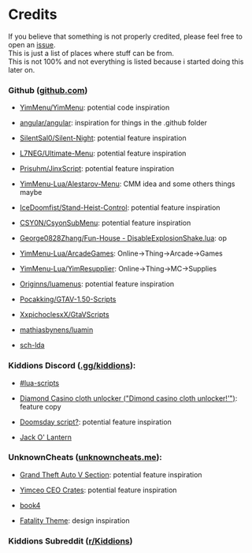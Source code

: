 Credits
=======

If you believe that something is not properly credited, please feel free to open an [issue](https://github.com/pierrelasse/YimStuff/issues/new/choose).<br />
This is just a list of places where stuff can be from.<br />
This is not 100% and not everything is listed because i started doing this later on.

### Github ([github.com](https://github.com))
   - [YimMenu/YimMenu](https://github.com/YimMenu/YimMenu): potential code inspiration

   - [angular/angular](https://github.com/angular/angular): inspiration for things in the .github folder

   - [SilentSal0/Silent-Night](https://github.com/SilentSal0/Silent-Night): potential feature inspiration
   - [L7NEG/Ultimate-Menu](https://github.com/L7NEG/Ultimate-Menu): potential feature inspiration
   - [Prisuhm/JinxScript](https://github.com/Prisuhm/JinxScript): potential feature inspiration
   - [YimMenu-Lua/Alestarov-Menu](https://github.com/YimMenu-Lua/Alestarov-Menu): CMM idea and some others things maybe
   - [IceDoomfist/Stand-Heist-Control](https://github.com/IceDoomfist/Stand-Heist-Control): potential feature inspiration
   - [CSY0N/CsyonSubMenu](https://github.com/CSY0N/CsyonSubMenu): potential feature inspiration

   - [George0828Zhang/Fun-House - DisableExplosionShake.lua](https://github.com/George0828Zhang/Fun-House/blob/main/DisableExplosionShake.lua): op

   - [YimMenu-Lua/ArcadeGames](https://github.com/YimMenu-Lua/ArcadeGames/blob/main/ggsm.lua): Online->Thing->Arcade->Games
   - [YimMenu-Lua/YimResupplier](https://github.com/YimMenu-Lua/YimResupplier): Online->Thing->MC->Supplies

   - [Originns/luamenus](https://github.com/Originns/luamenus): potential feature inspiration

   - [Pocakking/GTAV-1.50-Scripts](https://github.com/Pocakking/GTAV-1.50-Scripts)
   - [XxpichoclesxX/GtaVScripts](https://github.com/XxpichoclesxX/GtaVScripts)

   - [mathiasbynens/luamin](https://github.com/mathiasbynens/luamin)

   - [sch-lda](https://github.com/sch-lda)

### Kiddions Discord ([.gg/kiddions](https://discord.com/invite/kiddions)):
   - [#lua-scripts](https://discord.com/channels/872637249081180222/935720668270579763/1150764224767873105)

   - [Diamond Casino cloth unlocker ("Dimond casino cloth unlocker!'")](https://discord.com/channels/872637249081180222/935720668270579763/1150483595023106108): feature copy
   - [Doomsday script?](https://discord.com/channels/872637249081180222/935720668270579763/1143939943450816613): potential feature inspiration
   - [Jack O' Lantern](https://discord.com/channels/872637249081180222/1168197091235987477/1168236400244699196)

### UnknownCheats ([unknowncheats.me](https://unknowncheats.me)):
   - [Grand Theft Auto V Section](https://unknowncheats.me/forum/grand-theft-auto-v): potential feature inspiration

   - [Yimceo CEO Crates](https://unknowncheats.me/forum/grand-theft-auto-v/591335-yimceo-ceo-crates-method-yimmenu.html): potential feature inspiration

   - [book4](https://www.unknowncheats.me/forum/members/2505795.html)

   - [Fatality Theme](https://www.unknowncheats.me/forum/3493235-post1317.html): design inspiration

### Kiddions Subreddit ([r/Kiddions](https://reddit.com/r/Kiddions))
